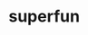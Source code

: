 # superfun
<!DOCTYPE html>
<html>
  <head>
  <title>Total Super Mess</title>
  </head>
  <body>
  
  </body>
</html>

